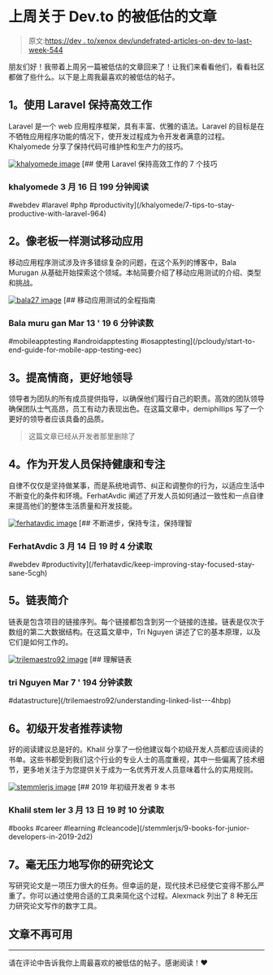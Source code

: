 # 上周关于 Dev.to 的被低估的文章

> 原文:[https://dev . to/xenox dev/undefrated-articles-on-dev to-last-week-544](https://dev.to/xenoxdev/underrated-articles-on-devto-last-week-544)

朋友们好！我带着上周另一篇被低估的文章回来了！让我们来看看他们，看看社区都做了些什么。以下是上周我最喜欢的被低估的帖子。

## [](#1-stay-productive-with-laravel)1。使用 Laravel 保持高效工作

Laravel 是一个 web 应用程序框架，具有丰富、优雅的语法。Laravel 的目标是在不牺牲应用程序功能的情况下，使开发过程成为令开发者满意的过程。Khalyomede 分享了保持代码可维护性和生产力的技巧。

[![khalyomede image](../Images/e0bd9dbc17995122d450557ed1aae383.png)](/khalyomede) [## 使用 Laravel 保持高效工作的 7 个技巧

### khalyomede 3 月 16 日 199 分钟阅读

#webdev #laravel #php #productivity](/khalyomede/7-tips-to-stay-productive-with-laravel-964)

## [](#2-test-mobile-apps-like-a-boss)2。像老板一样测试移动应用

移动应用程序测试涉及许多错综复杂的问题，在这个系列的博客中，Bala Murugan 从基础开始探索这个领域。本帖简要介绍了移动应用测试的介绍、类型和挑战。

[![bala27 image](../Images/c638bdcfd2a54f078bd6fdcc384af602.png)](/bala27) [## 移动应用测试的全程指南

### Bala muru gan Mar 13 ' 19 6 分钟读数

#mobileapptesting #androidapptesting #iosapptesting](/pcloudy/start-to-end-guide-for-mobile-app-testing-eec)

## [](#3-improve-your-emotional-intelligence-and-lead-better)3。提高情商，更好地领导

领导者为团队的所有成员提供指导，以确保他们履行自己的职责。高效的团队领导确保团队士气高昂，员工有动力表现出色。在这篇文章中，demiphillips 写了一个更好的领导者应该具备的品质。

> 这篇文章已经从开发者那里删除了

## [](#4-staying-healthy-and-focused-as-a-dev)4。作为开发人员保持健康和专注

自律不仅仅是坚持做某事，而是系统地调节、纠正和调整你的行为，以适应生活中不断变化的条件和环境。FerhatAvdic 阐述了开发人员如何通过一致性和一点自律来提高他们的整体生活质量和开发技能。

[![ferhatavdic image](../Images/521e453ca3c87bfe4fdbe71d5a1761aa.png)](/ferhatavdic) [## 不断进步，保持专注，保持理智

### FerhatAvdic 3 月 14 日 19 时 4 分读取

#webdev #productivity](/ferhatavdic/keep-improving-stay-focused-stay-sane-5cgh)

## [](#5-brief-introduction-to-linked-list)5。链表简介

链表是包含项目的链接序列。每个链接都包含到另一个链接的连接。链表是仅次于数组的第二大数据结构。在这篇文章中，Tri Nguyen 讲述了它的基本原理，以及它们是如何工作的。

[![trilemaestro92 image](../Images/f875b9d71f354a65dac65ed4d67d82b8.png)](/trilemaestro92) [## 理解链表

### tri Nguyen Mar 7 ' 194 分钟读数

#datastructure](/trilemaestro92/understanding-linked-list---4hbp)

## [](#6-recommended-reading-for-junior-developers)6。初级开发者推荐读物

好的阅读建议总是好的。Khalil 分享了一份他建议每个初级开发人员都应该阅读的书单。这些书都受到我们这个行业的专业人士的高度重视，其中一些偏离了技术细节，更多地关注于为您提供关于成为一名优秀开发人员意味着什么的实用规则。

[![stemmlerjs image](../Images/0957a900b54374c8d6b502136dc7a0d9.png)](/stemmlerjs) [## 2019 年初级开发者 9 本书

### Khalil stem ler 3 月 13 日 19 时 10 分读取

#books #career #learning #cleancode](/stemmlerjs/9-books-for-junior-developers-in-2019-2d2)

## [](#7-write-your-research-papers-stressfree)7。毫无压力地写你的研究论文

写研究论文是一项压力很大的任务。但幸运的是，现代技术已经使它变得不那么严重了。你可以通过使用合适的工具来简化这个过程。Alexmack 列出了 8 种无压力研究论文写作的数字工具。

## 文章不再可用

* * *

请在评论中告诉我你上周最喜欢的被低估的帖子。感谢阅读！❤️